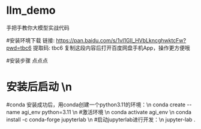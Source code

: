 # llm_demo
手把手教你大模型实战代码

#安装环境下载
链接: https://pan.baidu.com/s/1vI1Gll_HVbLkncghwktcFw?pwd=tbc6 提取码: tbc6 复制这段内容后打开百度网盘手机App，操作更方便哦

#安装步骤 点点点

# 安装后启动 \n
#conda 安装成功后，用conda创建一个python3.11的环境：\n
conda create --name agi_env python=3.11 \n
#激活环境 \n
conda activate agi_env \n
conda install -c conda-forge jupyterlab \n 
#启动jupyterlab进行开发：\n
jupyter-lab .
